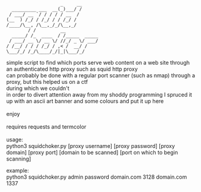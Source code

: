                         _     __     
      _________ ___  __(_)___/ /     
     / ___/ __ `/ / / / / __  /      
    (__  ) /_/ / /_/ / / /_/ /       
    /____/\__, /\__,_/_/\__,_/        
            / /         __            
      _____/ /_  ____  / /_____  _____
     / ___/ __ \/ __ \/ //_/ _ \/ ___/
    / /__/ / / / /_/ / ,< /  __/ /    
    \___/_/ /_/\____/_/|_|\___/_/  

simple script to find which ports serve web content on a web site through an authenticated http proxy such as squid http proxy<br>
can probably be done with a regular port scanner (such as nmap) through a proxy, but this helped us on a ctf<br>
during which we couldn't<br>
in order to divert attention away from  my shoddy programming I spruced it up with an ascii art banner and some colours and put it up here<br>
<br>
enjoy<br>
<br>
requires requests and termcolor<br>
<br>
usage:<br>
python3 squidchoker.py [proxy username] [proxy password] [proxy domain] [proxy port] [domain to be scanned] [port on which to begin scanning]<br>

example:<br>
python3 squidchoker.py admin password domain.com 3128 domain.com 1337<br>
